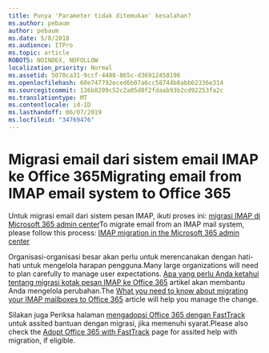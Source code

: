 ```yaml
---
title: Punya 'Parameter tidak ditemukan' kesalahan?
ms.author: pebaum
author: pebaum
ms.date: 5/8/2018
ms.audience: ITPro
ms.topic: article
ROBOTS: NOINDEX, NOFOLLOW
localization_priority: Normal
ms.assetid: 5070ca31-9ccf-4408-865c-d36912450196
ms.openlocfilehash: 60e747792eced6b07a6cc58744b8abb62336e314
ms.sourcegitcommit: 136b8209c52c2a05d0f2fdaab93b2cd92253fa2c
ms.translationtype: MT
ms.contentlocale: id-ID
ms.lasthandoff: 06/07/2019
ms.locfileid: "34769476"
---
```

# <a name="migrating-email-from-imap-email-system-to-office-365"></a><span data-ttu-id="b2e5e-102">Migrasi email dari sistem email IMAP ke Office 365</span><span class="sxs-lookup"><span data-stu-id="b2e5e-102">Migrating email from IMAP email system to Office 365</span></span>

<span data-ttu-id="b2e5e-103">Untuk migrasi email dari sistem pesan IMAP, ikuti proses ini: [migrasi IMAP di Microsoft 365 admin center](https://support.office.com/article/4682f2e4-f720-4868-91ab-207f5b0c325d)</span><span class="sxs-lookup"><span data-stu-id="b2e5e-103">To migrate email from an IMAP mail system, please follow this process: [IMAP migration in the Microsoft 365 admin center](https://support.office.com/article/4682f2e4-f720-4868-91ab-207f5b0c325d)</span></span>
  
<span data-ttu-id="b2e5e-104">Organisasi-organisasi besar akan perlu untuk merencanakan dengan hati-hati untuk mengelola harapan pengguna.</span><span class="sxs-lookup"><span data-stu-id="b2e5e-104">Many large organizations will need to plan carefully to manage user expectations.</span></span> <span data-ttu-id="b2e5e-105">[Apa yang perlu Anda ketahui tentang migrasi kotak pesan IMAP ke Office 365](https://docs.microsoft.com/Exchange/mailbox-migration/migrating-imap-mailboxes/migrating-imap-mailboxes) artikel akan membantu Anda mengelola perubahan.</span><span class="sxs-lookup"><span data-stu-id="b2e5e-105">The [What you need to know about migrating your IMAP mailboxes to Office 365](https://docs.microsoft.com/Exchange/mailbox-migration/migrating-imap-mailboxes/migrating-imap-mailboxes) article will help you manage the change.</span></span> 

<span data-ttu-id="b2e5e-106">Silakan juga Periksa halaman [mengadopsi Office 365 dengan FastTrack](https://www.microsoft.com/fasttrack/microsoft-365/office-365) untuk assited bantuan dengan migrasi, jika memenuhi syarat.</span><span class="sxs-lookup"><span data-stu-id="b2e5e-106">Please also check the [Adopt Office 365 with FastTrack](https://www.microsoft.com/fasttrack/microsoft-365/office-365) page for assited help with migration, if eligible.</span></span>
  

